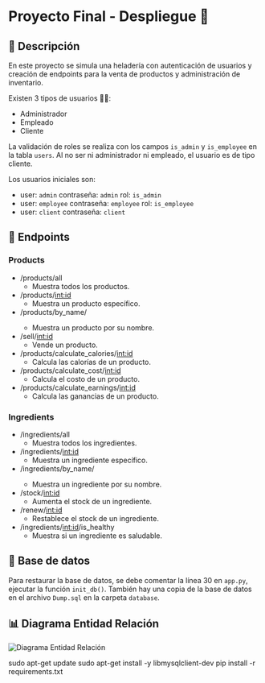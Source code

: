 # Proyecto Final - Despliegue 🍨

## 📖 Descripción

En este proyecto se simula una heladería con autenticación de usuarios y creación de endpoints para la venta de productos y administración de inventario.

Existen 3 tipos de usuarios 🧑‍💼:
- Administrador
- Empleado
- Cliente

La validación de roles se realiza con los campos `is_admin` y `is_employee` en la tabla `users`. Al no ser ni administrador ni empleado, el usuario es de tipo cliente.

Los usuarios iniciales son:
- user: `admin` contraseña: `admin` rol: `is_admin`
- user: `employee` contraseña: `employee` rol: `is_employee`
- user: `client` contraseña: `client`

## 🔗 Endpoints

### Products
- /products/all
    - Muestra todos los productos.
- /products/<int:id>
    - Muestra un producto específico.
- /products/by_name/<name>
    - Muestra un producto por su nombre.
- /sell/<int:id>
    - Vende un producto.
- /products/calculate_calories/<int:id>
    - Calcula las calorías de un producto.
- /products/calculate_cost/<int:id>
    - Calcula el costo de un producto.
- /products/calculate_earnings/<int:id>
    - Calcula las ganancias de un producto.

### Ingredients
- /ingredients/all
    - Muestra todos los ingredientes.
- /ingredients/<int:id>
    - Muestra un ingrediente específico.
- /ingredients/by_name/<name>
    - Muestra un ingrediente por su nombre.
- /stock/<int:id>
    - Aumenta el stock de un ingrediente.
- /renew/<int:id>
    - Restablece el stock de un ingrediente.
- /ingredients/<int:id>/is_healthy
    - Muestra si un ingrediente es saludable.

## 💾 Base de datos

Para restaurar la base de datos, se debe comentar la línea 30 en `app.py`, ejecutar la función `init_db()`.
También hay una copia de la base de datos en el archivo `Dump.sql` en la carpeta `database`.

## 📊 Diagrama Entidad Relación

![Diagrama Entidad Relación](./Diagrama%20entidad%20relacion.png)


sudo apt-get update
sudo apt-get install -y libmysqlclient-dev
pip install -r requirements.txt